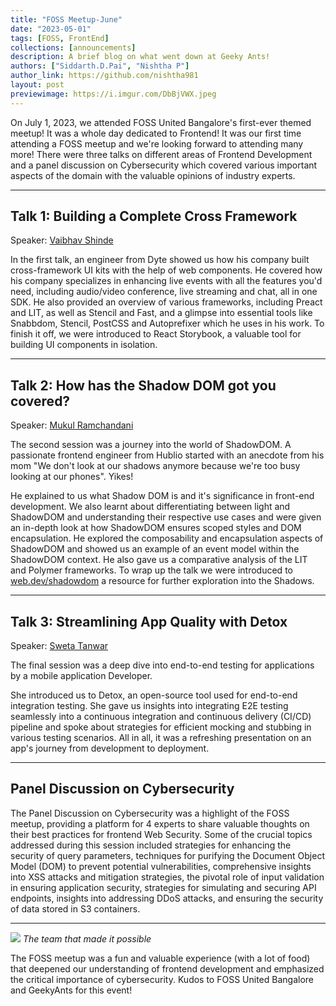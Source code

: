 ```yaml
---
title: "FOSS Meetup-June"
date: "2023-05-01"
tags: [FOSS, FrontEnd]
collections: [announcements]
description: A brief blog on what went down at Geeky Ants!
authors: ["Siddarth.D.Pai", "Nishtha P"]
author_link: https://github.com/nishtha981
layout: post
previewimage: https://i.imgur.com/DbBjVWX.jpeg
---
```


On July 1, 2023, we attended FOSS United Bangalore's first-ever themed meetup! It was a whole day dedicated to Frontend! It was our first time attending a FOSS meetup and we're looking forward to attending many more! There were three talks on different areas of Frontend Development and a panel discussion on Cybersecurity which covered various important aspects of the domain with the valuable opinions of industry experts.

---

## Talk 1: Building a Complete Cross Framework

Speaker: [Vaibhav Shinde](https://twitter.com/vaibhavshn)

In the first talk, an engineer from Dyte showed us how his company built cross-framework UI kits with the help of web components.
He covered how his company specializes in enhancing live events with all the features you'd need, including audio/video conference, live streaming and chat, all in one SDK.
He also provided an overview of various frameworks, including Preact and LIT, as well as Stencil and Fast, and a glimpse into essential tools like Snabbdom, Stencil, PostCSS and Autoprefixer which he uses in his work. To finish it off, we were introduced to React Storybook, a valuable tool for building UI components in isolation.

---

## Talk 2: How has the Shadow DOM got you covered?

Speaker: [Mukul Ramchandani](https://www.linkedin.com/in/mukulramchandani/)

The second session was a journey into the world of ShadowDOM. A passionate frontend engineer from Hublio started with an anecdote from his mom "We don't look at our shadows anymore because we're too busy looking at our phones". Yikes!

He explained to us what Shadow DOM is and it's significance in front-end development. We also learnt about differentiating between light and ShadowDOM and understanding their respective use cases and were given an in-depth look at how ShadowDOM ensures scoped styles and DOM encapsulation.
He explored the composability and encapsulation aspects of ShadowDOM and showed us an example of an event model within the ShadowDOM context. He also gave us a comparative analysis of the LIT and Polymer frameworks.
To wrap up the talk we were introduced to [web.dev/shadowdom](https://web.dev/shadowdom/) a resource for further exploration into the Shadows.

---

## Talk 3: Streamlining App Quality with Detox

Speaker: [Sweta Tanwar](https://www.linkedin.com/in/swetatanwar/)

The final session was a deep dive into end-to-end testing for applications by a mobile application Developer.

She introduced us to Detox, an open-source tool used for end-to-end integration testing. She gave us insights into integrating E2E testing seamlessly into a continuous integration and continuous delivery (CI/CD) pipeline and spoke about strategies for efficient mocking and stubbing in various testing scenarios.
All in all, it was a refreshing presentation on an app's journey from development to deployment.

---

## Panel Discussion on Cybersecurity

The Panel Discussion on Cybersecurity was a highlight of the FOSS meetup, providing a platform for 4 experts to share valuable thoughts on their best practices for frontend Web Security.
Some of the crucial topics addressed during this session included strategies for enhancing the security of query parameters, techniques for purifying the Document Object Model (DOM) to prevent potential vulnerabilities, comprehensive insights into XSS attacks and mitigation strategies, the pivotal role of input validation in ensuring application security, strategies for simulating and securing API endpoints, insights into addressing DDoS attacks, and ensuring the security of data stored in S3 containers.

---

![](https://i.imgur.com/DbBjVWX.jpg)
_The team that made it possible_

The FOSS meetup was a fun and valuable experience (with a lot of food) that deepened our understanding of frontend development and emphasized the critical importance of cybersecurity. Kudos to FOSS United Bangalore and GeekyAnts for this event!
